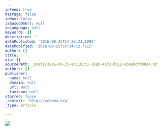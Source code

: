 ```yaml
---
inFeed: true
hasPage: false
inNav: false
isBasedOnUrl: null
inLanguage: null
keywords: []
description: ''
datePublished: '2016-08-25T14:36:23.829Z'
dateModified: '2016-08-25T14:34:12.751Z'
author: []
title: ''
via: {}
sourcePath: _posts/2016-08-25-ac1103c1-10ab-41d2-bb12-9beabcfd08a4.md
authors: []
publisher:
  name: null
  domain: null
  url: null
  favicon: null
starred: false
_context: 'http://schema.org'
_type: Article

---
```

![](https://the-grid-user-content.s3-us-west-2.amazonaws.com/dc797116-1c7b-4f80-861e-c9a86029a81f.jpg)